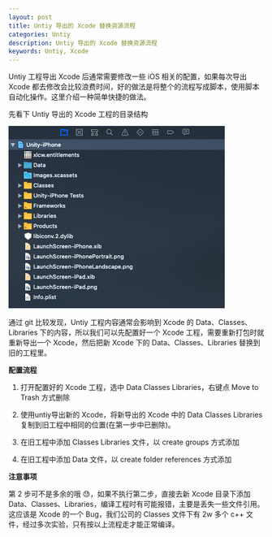```yaml
---
layout: post
title: Untiy 导出的 Xcode 替换资源流程
categories: Untiy
description: Untiy 导出的 Xcode 替换资源流程
keywords: Untiy, Xcode
---
```


Untiy 工程导出 Xcode 后通常需要修改一些 iOS 相关的配置，如果每次导出 Xcode 都去修改会比较浪费时间，好的做法是将整个的流程写成脚本，使用脚本自动化操作。这里介绍一种简单快捷的做法。

先看下 Untiy 导出的 Xcode 工程的目录结构

![](/images/tree.png)

通过 git 比较发现，Untiy 工程内容通常会影响到 Xcode 的 Data、Classes、Libraries 下的内容，所以我们可以先配置好一个 Xcode 工程，需要重新打包时就重新导出一个 Xcode，然后把新 Xcode 下的 Data、Classes、Libraries 替换到旧的工程里。

**配置流程**

1. 打开配置好的 Xcode 工程，选中 Data Classes Libraries，右键点 Move to Trash 方式删除

2. 使用untiy导出新的 Xcode，将新导出的 Xcode 中的 Data Classes Libraries 复制到旧工程中相同的位置(在第一步中已删除)。

3. 在旧工程中添加 Classes Libraries 文件，以 create groups 方式添加

4. 在旧工程中添加 Data 文件，以 create folder references 方式添加 

**注意事项**

第 2 步可不是多余的哦 😓，如果不执行第二步，直接去新 Xcode 目录下添加 Data、Classes、Libraries，编译工程时有可能报错，主要是丢失一些文件引用。这应该是 Xcode 的一个 Bug，我们公司的 Classes 文件下有 2w 多个 c++ 文件，经过多次实验，只有按以上流程走才能正常编译。

